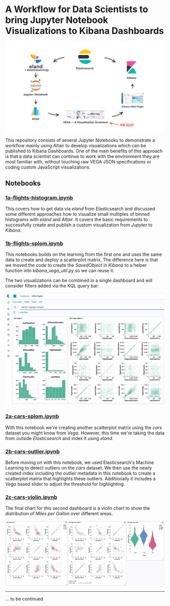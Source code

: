 # A Workflow for Data Scientists to bring Jupyter Notebook Visualizations to Kibana Dashboards

![Jupyter Kibana Workflow](assets/jupyter-kibana-workflow.jpg)

This repository consists of several Jupyter Notebooks to demonstrate a workflow mainly using Altair to develop visualizations which can be published to Kibana Dashboards. One of the main benefits of this approach is that a data scientist can continue to work with the environment they are most familiar with, without touching raw VEGA JSON specifications or coding custom JavaScript visualizations.

## Notebooks

### [1a-flights-histogram.ipynb](1a-flights-histogram.ipynb)

This covers how to get data via *eland* from Elasticsearch and discussed some different approaches how to visualize small multiples of binned histograms with *eland* and *Altair*. It covers the basic requirements to successfully create and publish a custom visualization from  *Jupyter* to *Kibana*.

### [1b-flights-splom.ipynb](1b-flights-splom.ipynb)

This notebooks builds on the learning from the first one and uses the same data to create and deploy a scatterplot matrix. The difference here is that we moved the code to create the *SavedObject* in *Kibana* to a helper function into *kibana_vega_util.py* so we can reuse it.

The two visualizations can be combined in a single dashboard and will consider filters added via the KQL query bar:

![Kibana Dashboard VEGA Flights](assets/kibana-dashboard-vega-flights.jpg)

### [2a-cars-splom.ipynb](2a-cars-splom.ipynb)

With this notebook we're creating another scatterplot matrix using the *cars* dataset you might know from *Vega*. However, this time we're taking the data from outside *Elasticsearch* and index it using *eland*.

### [2b-cars-outlier.ipynb](2b-cars-outlier.ipynb)

Before moving on with this notebook, we used Elasticsearch's Machine Learning to detect outliers on the *cars* dataset. We then use the newly created index including the outlier metadata in this notebook to create a scatterplot matrix that highlights these outliers. Additionally it includes a *Vega* based slider to adjust the threshold for highlighting.

### [2c-cars-violin.ipynb](2c-cars-violin.ipynb)

The final chart for this second dashboard is a violin chart to show the distribution of *Miles per Gallon* over different areas.

![Kibana Dashboard VEGA Cars](assets/kibana-dashboard-vega-cars.jpg)

----

... to be continued





